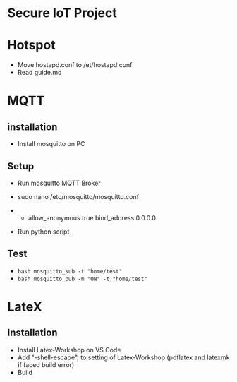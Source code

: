 # Secure IoT Project

# Hotspot
- Move hostapd.conf to /et/hostapd.conf
- Read guide.md

# MQTT
## installation
- Install mosquitto on PC
## Setup
- Run mosquitto MQTT Broker
- sudo nano /etc/mosquitto/mosquitto.conf 
- -  allow_anonymous true
     bind_address 0.0.0.0

- Run python script

## Test
- ```bash mosquitto_sub -t "home/test" ```
- ```bash mosquitto_pub -m "ON" -t "home/test" ```

# LateX
## Installation
- Install Latex-Workshop on VS Code
- Add "-shell-escape", to setting of Latex-Workshop (pdflatex and latexmk if faced build error)
- Build